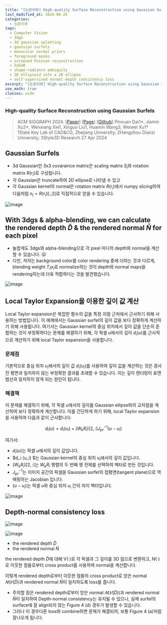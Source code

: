 ```yaml
---
title: "[논문리뷰] High-quality Surface Reconstruction using Gaussian Surfels"
last_modified_at: 2024-06-25
categories:
  - 논문리뷰
tags:
  - Computer Vision
  - 3dgs
  - 3d gaussian splatting
  - gaussian surfels
  - monocular normal priors
  - foreground masks
  - screened Poisson reconstruction
  - SuGaR
  - shape-radiance ambiguity
  - 3D ellipsoid into a 2D ellipse
  - self-supervised normal-depth consistency loss
excerpt: "[논문리뷰] High-quality Surface Reconstruction using Gaussian Surfels"
use_math: true
classes: wide
---
```


### High-quality Surface Reconstruction using Gaussian Surfels
> ACM SIGGRAPH 2024. [[Paper](https://arxiv.org/pdf/2404.17774)] [[Page](https://turandai.github.io/projects/gaussian_surfels/)] [[Github](https://github.com/turandai/gaussian_surfels)]
> Pinxuan Dai1*, Jiamin Xu2*, Wenxiang Xie1, Xinguo Liu1, Huamin Wang3, Weiwei Xu1†
> 1State Key Lab of CAD&CG, Zhejiang University; 2Hangzhou Dianzi University; 3Style3D Research
> 27 Apr 2024

## Gaussian Surfels

- 3d Gaussian인 3x3 covaraince matrix은 scaling matrix $S_i$와 rotation matrix $R(r_i)$로 구성됩니다.
- 각 Gaussian은 truncate하여 2D ellipse로 나타낼 수 있고
- 각 Gaussian kernel의 normal은 rotation matrix $R(r_i)$에서 numpy slicing하여 다음처럼 $n_i = R(r_i)[:,2]$로 직접적으로 얻을 수 있습니다.

![image](https://github.com/sandokim/sandokim.github.io/assets/74639652/444819b1-b933-4806-a4f4-46a01290e75c)


## With 3dgs & alpha-blending, we can calculate the rendered depth $\tilde{D}$ & the rendered normal $\tilde{N}$ for each pixel 

- 놀랍게도 3dgs와 alpha-blending으로 각 pixel 마다의 depth와 normal을 계산할 수 있습니다. 😮
- 다만, 저자는 background color를 color rendering 중에 더하는 것과 다르게, blending weight $T_i \alpha_i$로 normalize하는 것이 depth와 normal maps을 rendering하는데 더욱 적합하다는 것을 발견했습니다.

![image](https://github.com/sandokim/sandokim.github.io/assets/74639652/e40b6d48-1153-42b7-847c-2aac7c1150f4)

## Local Taylor Expansion을 이용한 깊이 값 계산

Local Taylor expansion은 복잡한 함수의 값을 특정 지점 근처에서 근사하기 위해 사용하는 방법입니다. 이 예제에서는 Gaussian surfel의 깊이 값을 보다 정확하게 계산하기 위해 사용됩니다. 여기서는 Gaussian kernel의 중심 위치에서 깊이 값을 단순히 혼합하는 것이 부정확하다는 문제를 해결하기 위해, 각 픽셀 $u$에서의 깊이 $d_i(u)$를 근사적으로 계산하기 위해 local Taylor expansion을 사용합니다.

### 문제점
기본적으로 중심 위치 $u_i$에서의 깊이 값 $d_i(u_i)$를 사용하여 깊이 값을 계산하는 것은 경사진 평면과 일치하지 않는 부정확한 결과를 초래할 수 있습니다. 이는 깊이 렌더링이 표면 법선과 일치하지 않게 되는 원인이 됩니다.

### 해결책
이 문제를 해결하기 위해, 각 픽셀 $u$에서의 깊이를 Gaussian ellipse와의 교차점을 계산하여 보다 정확하게 계산합니다. 이를 간단하게 하기 위해, local Taylor expansion을 사용하여 다음과 같이 근사합니다:

$$
d_i (u) = d_i (u_i) + (W_k R_i) [2,:] J^{-1}_{pr} (u - u_i)
$$

여기서:
- $d_i (u)$는 픽셀 $u$에서의 깊이 값입니다.
- $d_i (u_i) $는 Gaussian kernel의 중심 위치 $u_i$에서의 깊이 값입니다.
- $(W_k R_i) [2,:]$는 $W_k R_i$ 행렬의 두 번째 행 전체를 선택하여 벡터로 만든 것입니다.
- $J^{-1}_{pr}$는 이미지 공간의 픽셀을 Gaussian surfel의 접평면(tangent plane)으로 역 매핑하는 Jacobian 입니다.
- $(u - u_i)$는 픽셀 $u$와 중심 위치 $u_i$ 간의 차이 벡터입니다.

![image](https://github.com/sandokim/sandokim.github.io/assets/74639652/b59e2b5f-c267-43c0-ae54-ce1884cca9eb)

## Depth-normal consistency loss

![image](https://github.com/sandokim/sandokim.github.io/assets/74639652/77fefe8b-718d-470a-aa45-60aa592006aa)

![image](https://github.com/sandokim/sandokim.github.io/assets/74639652/811e6629-8f1d-4eff-848c-8afce09ddf8c)

- the rendered depth $\tilde{D}$
- the rendered normal $\tilde{N}$

the rendered depth $\tilde{D}$에 대해 V(⋅)로 각 픽셀과 그 깊이를 3D 점으로 변환하고, N(⋅)로 이웃한 점들로부터 cross product를 사용하여 normal을 계산합니다.

이렇게 rendered depth로부터 이웃한 점들의 cross product로 얻은 normal $𝑁 (𝑉 (\tilde{D})$과 rendered normal $\tilde{N}$이 일치하도록 loss를 줍니다.

- 주의할 점은 rendered depth로부터 얻은 normal $𝑁 (𝑉 (\tilde{D}))$과 rendered normal $\tilde{N}$이 일치하여 Depth-normal consistency는 유지될 수 있으나, 실제 surfel의 surface에 잘 align되지 않는 Figure 4 (d) 경우가 발생할 수 있습니다.
- 그러나 이 경우다른 loss와 combine하면 문제가 해결되어, 보통 Figure 4 (a)처럼 잘나오게 됩니다.












